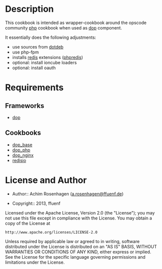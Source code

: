 Description
===========

This cookbook is intended as wrapper-cookbook around the opscode community [php](https://github.com/opscode-cookbooks/php) cookbook when used as [dop](http://ffuenf.github.io/dop) component.

It essentially does the following adjustments:
* use sources from [dotdeb](http://www.dotdeb.org)
* use php-fpm
* installs [redis](http://www.redis.io) extensions ([phpredis](https://github.com/nicolasff/phpredis))
* optional: install ioncube loaders
* optional: install oauth

Requirements
============

Frameworks
---------
* [dop](http://ffuenf.github.io/dop)

Cookbooks
---------
* [dop_base](https://github.com/ffuenf/dop_base)
* [dop_php](https://github.com/ffuenf/dop_php)
* [dop_nginx](https://github.com/ffuenf/dop_nginx)
* [redisio](https://github.com/brianbianco/redisio)

License and Author
==================

- Author:: Achim Rosenhagen (<a.rosenhagen@ffuenf.de>)

- Copyright:: 2013, ffuenf

Licensed under the Apache License, Version 2.0 (the "License");
you may not use this file except in compliance with the License.
You may obtain a copy of the License at

    http://www.apache.org/licenses/LICENSE-2.0

Unless required by applicable law or agreed to in writing, software
distributed under the License is distributed on an "AS IS" BASIS,
WITHOUT WARRANTIES OR CONDITIONS OF ANY KIND, either express or implied.
See the License for the specific language governing permissions and
limitations under the License.